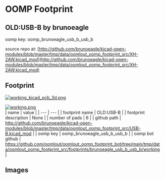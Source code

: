 # OOMP Footprint  
## OLD:USB-B  by brunoeagle  
  
oomp key: oomp_brunoeagle_usb_b_usb_b  
  
source repo at: [http://github.com/brunoeagle/kicad-open-modules/blob/master/tmp/data/oomlout_oomp_footprint_src/XH-2AW.kicad_mod](http://github.com/brunoeagle/kicad-open-modules/blob/master/tmp/data/oomlout_oomp_footprint_src/XH-2AW.kicad_mod)  
## Footprint  
  
[![working_kicad_pcb_3d.png](working_kicad_pcb_3d_600.png)](working_kicad_pcb_3d.png)  
  
[![working.png](working_600.png)](working.png)  
| name | value | 
| --- | --- | 
| footprint name | OLD:USB-B | 
| footprint description | None | 
| number of pads | 6 | 
| github path | http://github.com/brunoeagle/kicad-open-modules/blob/master/tmp/data/oomlout_oomp_footprint_src/USB-B.kicad_mod | 
| oomp key | oomp_brunoeagle_usb_b_usb_b | 
| oomp bot github | https://github.com/oomlout/oomlout_oomp_footprint_bot/tree/main/tmp/data/oomlout_oomp_footprint_src/footprints/brunoeagle_usb_b_usb_b/working | 
## Images  
